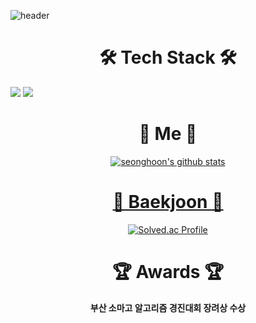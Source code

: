 ![header](https://capsule-render.vercel.app/api?type=slice&color=auto&height=300&section=header&text=SEONGHOON&fontSize=90)




<h1 align="center">🛠 Tech Stack 🛠</h1>
<img src="https://img.shields.io/badge/Javascript-F7DF1E?style=flat-square&logo=JavaScript&logoColor=white"/>
<img src="https://img.shields.io/badge/Python-3776AB?style=flat-square&logo=Python&logoColor=white"/>




<h1 align="center">🌹 Me 🌹</h1>
<p align="center">
  <a href="https://www.instagram.com/%22%3E<img src="https://img.shields.io/badge/Instagram-E4405F?style=flat-square&logo=Instagram&logoColor=white%22/%3E</a>
  <a href="https://j1w0n-071209.tistory.com/%22%3E<img src="https://img.shields.io/badge/Tistory-000000?style=flat-square&logo=Tistory&logoColor=white%22/%3E</a>
</p>

<div align="center"> 

  ![seonghoon's github stats](https://github-readme-stats.vercel.app/api?username=seonghoon07&show_icons=true)

</div>

<h1 align="center">📒 Baekjoon 📒</h1>

<div align="center">

  [![Solved.ac Profile](http://mazassumnida.wtf/api/v2/generate_badge?boj=seonghoon07)](https://solved.ac/seonghoon07/)

</div>

<div align="center">

<h1 align="center"> 🏆 Awards 🏆</h1>
  <p><strong>부산 소마고 알고리즘 경진대회 장려상 수상</strong></p>
  <p><strong></strong></p>

</div>
